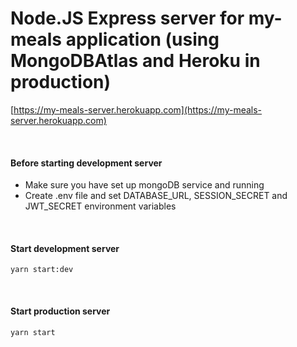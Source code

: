 # Node.JS Express server for my-meals application (using MongoDBAtlas and Heroku in production)

[https://my-meals-server.herokuapp.com](https://my-meals-server.herokuapp.com)

<br />

#### Before starting development server

- Make sure you have set up mongoDB service and running
- Create .env file and set DATABASE_URL, SESSION_SECRET and JWT_SECRET environment variables

<br />

#### Start development server

```
yarn start:dev
```

<br />

#### Start production server

```
yarn start
```
